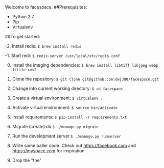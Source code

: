 Welcome to facespace.
##Prerequisites:
  * Python 2.7
  * Pip
  * Virtualenv

##To get started:

-2. Install redis:
   `$ brew install redis`

-1. Start redi:
   `$ redis-server /usr/local/etc/redis.conf`

0. Install the imaging dependencies:
   `$ brew install libtiff libjpeg webp little-cms2`

1. Clone the repository:
   `$ git clone git@github.com:dwj300/facespace.git`

2. Change into current working directory:
   `$ cd facespace`

3. Create a virtual environment:
   `$ virtualenv .`

4. Activate virtual environment:
   `$ source bin/activate`

6. Install requirements:
   `$ pip install -r requirements.txt`

7. Migrate (create) db
   `$ ./manage.py migrate`

8. Run the development server
   `$ ./manage.py runserver`

9. Write some baller code. Check out https://facebook.com and https://myspace.com for inspiration

10. Drop the "the"
